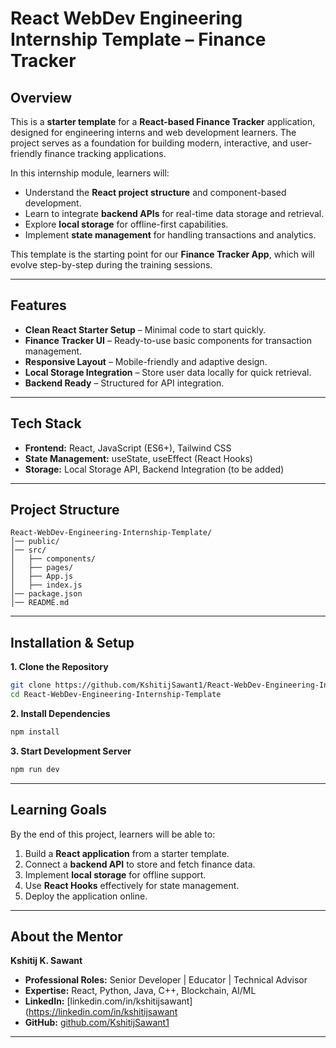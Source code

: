 
# React WebDev Engineering Internship Template – Finance Tracker

## Overview

This is a **starter template** for a **React-based Finance Tracker** application, designed for engineering interns and web development learners. The project serves as a foundation for building modern, interactive, and user-friendly finance tracking applications.

In this internship module, learners will:

* Understand the **React project structure** and component-based development.
* Learn to integrate **backend APIs** for real-time data storage and retrieval.
* Explore **local storage** for offline-first capabilities.
* Implement **state management** for handling transactions and analytics.

This template is the starting point for our **Finance Tracker App**, which will evolve step-by-step during the training sessions.

---

## Features

* **Clean React Starter Setup** – Minimal code to start quickly.
* **Finance Tracker UI** – Ready-to-use basic components for transaction management.
* **Responsive Layout** – Mobile-friendly and adaptive design.
* **Local Storage Integration** – Store user data locally for quick retrieval.
* **Backend Ready** – Structured for API integration.

---

## Tech Stack

* **Frontend:** React, JavaScript (ES6+), Tailwind CSS
* **State Management:** useState, useEffect (React Hooks)
* **Storage:** Local Storage API, Backend Integration (to be added)

---

## Project Structure

```
React-WebDev-Engineering-Internship-Template/
│── public/
│── src/
│   ├── components/
│   ├── pages/
│   ├── App.js
│   ├── index.js
│── package.json
│── README.md
```

---

## Installation & Setup

**1. Clone the Repository**

```bash
git clone https://github.com/KshitijSawant1/React-WebDev-Engineering-Internship-Template.git
cd React-WebDev-Engineering-Internship-Template
```

**2. Install Dependencies**

```bash
npm install
```

**3. Start Development Server**

```bash
npm run dev
```

---

## Learning Goals

By the end of this project, learners will be able to:

1. Build a **React application** from a starter template.
2. Connect a **backend API** to store and fetch finance data.
3. Implement **local storage** for offline support.
4. Use **React Hooks** effectively for state management.
5. Deploy the application online.

---

## About the Mentor

**Kshitij K. Sawant**

* **Professional Roles:** Senior Developer | Educator | Technical Advisor
* **Expertise:** React, Python, Java, C++, Blockchain, AI/ML
* **LinkedIn:** [linkedin.com/in/kshitijsawant](https://linkedin.com/in/kshitijsawant
* **GitHub:** [github.com/KshitijSawant1](https://github.com/KshitijSawant1)

---
